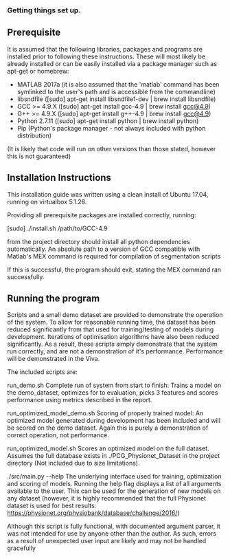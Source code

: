 ### Getting things set up.

## Prerequisite

It is assumed that the following libraries, packages and programs are installed
prior to following these instructions. These will most likely be already
installed or can be easily installed via a package manager such as apt-get or
homebrew:

- MATLAB 2017a (it is also assumed that the 'matlab' command has been symlinked
to the user's path and is accessible from the commandline)
- libsndfile                    ([sudo] apt-get install libsndfile1-dev | brew install libsndfile)
- GCC >= 4.9.X                  ([sudo] apt-get install gcc-4.9 | brew install gcc@4.9)
- G++ >= 4.9.X                  ([sudo] apt-get install g++-4.9 | brew install gcc@4.9)
- Python 2.7.11                 ([sudo] apt-get install python | brew install python)
- Pip (Python's package manager - not always included with python distribution)

(It is likely that code will run on other versions than those stated, however
this is not guaranteed)


## Installation Instructions

This installation guide was written using a clean install of Ubuntu 17.04,
running on virtualbox 5.1.26.

Providing all prerequisite packages are installed correctly, running:

[sudo] ./install.sh /path/to/GCC-4.9

from the project directory should install all python dependencies
automatically. An absolute path to a version of GCC compatible with Matlab's
MEX command is required for compilation of segmentation scripts

If this is successful, the program should exit, stating the MEX command ran
successfully.

## Running the program

Scripts and a small demo dataset are provided to demonstrate the operation of the system.
To allow for reasonable running time, the dataset has been reduced
significantly from that used for training/testing of models during development.
Iterations of optimisation algorithms have also been reduced significantly. As a
result, these scripts simply demonstrate that the system run correctly, and are
not a demonstration of it's performance. Performance will be demonstrated in the Viva.

The included scripts are:

run_demo.sh
Complete run of system from start to finish: Trains a model on the
demo_dataset, optimizes for to evaluation, picks 3 features and scores
performance using metrics described in the report.

run_optimized_model_demo.sh 
Scoring of properly trained model: An optimized model generated during
development has been included and will be scored on the demo dataset. Again
this is purely a demonstration of correct operation, not performance.

run_optimized_model.sh
Scores an optimized model on the full dataset. Assumes the full database exists
in ./PCG_Physionet_Dataset in the project directory (Not included due to size
limitations).

./src/main.py --help
The underlying interface used for training, optimization and scoring of models.
Running the help flag displays a list of all arguments available to the user.
This can be used for the generation of new models on any dataset (however, it
is highly recommended that the full Physionet dataset is used for best results:
https://physionet.org/physiobank/database/challenge/2016/)

Although this script is fully functional, with documented argument parser, it
was not intended for use by anyone other than the author. As such, errors as a
result of unexpected user input are likely and may not be handled gracefully
